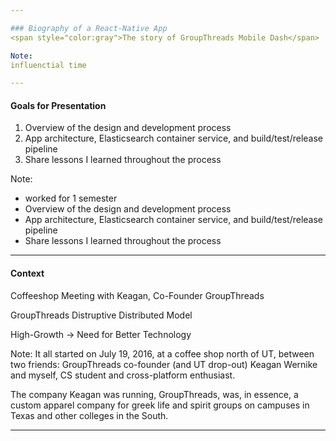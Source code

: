```yaml
---

### Biography of a React-Native App
<span style="color:gray">The story of GroupThreads Mobile Dash</span>

Note:
influenctial time

---
```


#### Goals for Presentation

<ol>
<li class="fragment" data-fragment-index="1">Overview of the design and development process</li>
<li class="fragment" data-fragment-index="2">App architecture, Elasticsearch container service, and build/test/release pipeline</li>
<li class="fragment" data-fragment-index="3">Share lessons I learned throughout the process</li>
</ol>

Note:
- worked for 1 semester
- Overview of the design and development process
- App architecture, Elasticsearch container service, and build/test/release pipeline
- Share lessons I learned throughout the process


---

#### Context

<p class="fragment" data-fragment-index="1">Coffeeshop Meeting with Keagan, Co-Founder GroupThreads</p>
<p class="fragment" data-fragment-index="2">GroupThreads Distruptive Distributed Model</p>
<p class="fragment" data-fragment-index="3">High-Growth -> Need for Better Technology</p>

Note:
It all started on July 19, 2016, 
at a coffee shop north of UT, 
between two friends: GroupThreads co-founder (and UT drop-out) Keagan Wernike and 
myself, CS student and cross-platform enthusiast.

The company Keagan was running, GroupThreads, was, in essence, 
a custom apparel company 
for greek life and spirit groups on campuses 
in Texas and other colleges in the South. 

---

<!-- ##### GroupThreads

Disruptors in Custom Apparel Industry

Distributed Sales Rep Model

High Growth, Investment, Ready for Mobile

Note:
GroupThreads considered disruptors in the industry of custom apparel 
distributed network of “campus managers”, i.e. student sales rep’s, 
They had proprietary technology developed in-house to manage their 
product catalog and custom design pipeline

first $1 million revenue year. 
due to better management of their campus sales rep’s and a restructuring of leadership. 
3 year old company had just been accepted into
Capital Factory’s prestigious startup incubator program.

---

#### 

Angular App Not Mobile-Friendly

Investors Like Mobile Apps


Note:
easier access to the GroupThread’s product database and a 
simpler mobile interface for 
- searching product catalog
- managing the customer design requests from customers 
- as well as explore a gamified experience between rep’s. 

Late August, contract signed, building started

---

###  -->